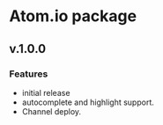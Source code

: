 # **Atom.io package**

## v.1.0.0

### Features
 * initial release
 * autocomplete and highlight support.
 * Channel deploy.
 
 
